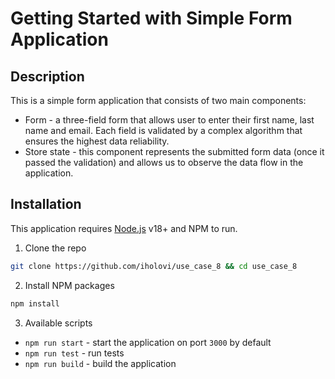 # Getting Started with Simple Form Application
## Description
This is a simple form application that consists of two main components:
- Form - a three-field form that allows user to enter their first name, last name and email. Each field is validated by a complex algorithm that ensures the highest data reliability.
- Store state - this component represents the submitted form data (once it passed the validation) and allows us to observe the data flow in the application.
## Installation
This application requires [Node.js](https://nodejs.org/) v18+ and NPM to run.
1. Clone the repo
```sh
git clone https://github.com/iholovi/use_case_8 && cd use_case_8
```
2. Install NPM packages
```sh
npm install
```
3. Available scripts
- `npm run start` - start the application on port `3000` by default
- `npm run test` - run tests
- `npm run build` - build the application
